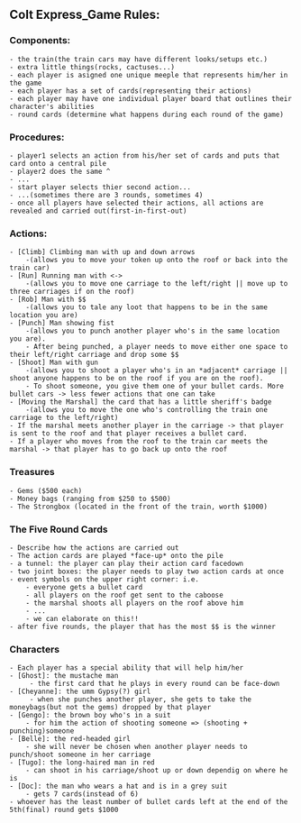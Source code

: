 ## Colt Express_Game Rules:

### **Components**:
	- the train(the train cars may have different looks/setups etc.)
	- extra little things(rocks, cactuses...)
	- each player is asigned one unique meeple that represents him/her in the game
	- each player has a set of cards(representing their actions)
	- each player may have one individual player board that outlines their character's abilities 
	- round cards (determine what happens during each round of the game)

### **Procedures**: 
	- player1 selects an action from his/her set of cards and puts that card onto a central pile 
	- player2 does the same ^
	- ...
	- start player selects thier second action...
	- ...(sometimes there are 3 rounds, sometimes 4) 
	- once all players have selected their actions, all actions are revealed and carried out(first-in-first-out)

### **Actions**:
	- [Climb] Climbing man with up and down arrows 
        -(allows you to move your token up onto the roof or back into the train car)
	- [Run] Running man with <-> 
        -(allows you to move one carriage to the left/right || move up to three carriages if on the roof)
	- [Rob] Man with $$ 
        -(allows you to tale any loot that happens to be in the same location you are)
	- [Punch] Man showing fist 
        -(allows you to punch another player who's in the same location you are). 
	    - After being punched, a player needs to move either one space to their left/right carriage and drop some $$ 
	- [Shoot] Man with gun 
        -(allows you to shoot a player who's in an *adjacent* carriage || shoot anyone happens to be on the roof if you are on the roof). 
	    - To shoot someone, you give them one of your bullet cards. More bullet cars -> less fewer actions that one can take 
	- [Moving the Marshal] the card that has a little sheriff's badge
        -(allows you to move the one who's controlling the train one carriage to the left/right)
	- If the marshal meets another player in the carriage -> that player is sent to the roof and that player receives a bullet card.
	- If a player who moves from the roof to the train car meets the marshal -> that player has to go back up onto the roof

### **Treasures**
	- Gems ($500 each)    
	- Money bags (ranging from $250 to $500)
	- The Strongbox (located in the front of the train, worth $1000) 

### **The Five Round Cards**
	- Describe how the actions are carried out
	- The action cards are played *face-up* onto the pile 
	- a tunnel: the player can play their action card facedown
	- two joint boxes: the player needs to play two action cards at once
	- event symbols on the upper right corner: i.e. 
		- everyone gets a bullet card 
		- all players on the roof get sent to the caboose
		- the marshal shoots all players on the roof above him 
		- ... 
		- we can elaborate on this!! 
	- after five rounds, the player that has the most $$ is the winner

### **Characters**
	- Each player has a special ability that will help him/her
	- [Ghost]: the mustache man 
		 - the first card that he plays in every round can be face-down 
	- [Cheyanne]: the umm Gypsy(?) girl 
		 - when she punches another player, she gets to take the moneybags(but not the gems) dropped by that player
	- [Gengo]: the brown boy who's in a suit 
		- for him the action of shooting someone => (shooting + punching)someone
	- [Belle]: the red-headed girl
		- she will never be chosen when another player needs to punch/shoot someone in her carriage
 	- [Tugo]: the long-haired man in red 
		- can shoot in his carriage/shoot up or down dependig on where he is
	- [Doc]: the man who wears a hat and is in a grey suit
		- gets 7 cards(instead of 6)
	- whoever has the least number of bullet cards left at the end of the 5th(final) round gets $1000  
